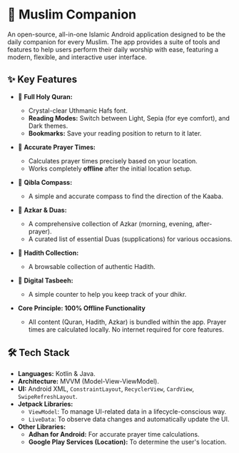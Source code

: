 # 🕋 Muslim Companion 

An open-source, all-in-one Islamic Android application designed to be the daily companion for every Muslim. The app provides a suite of tools and features to help users perform their daily worship with ease, featuring a modern, flexible, and interactive user interface.

## ✨ Key Features

-   📖 **Full Holy Quran:**
    -   Crystal-clear Uthmanic Hafs font.
    -   **Reading Modes:** Switch between Light, Sepia (for eye comfort), and Dark themes.
    -   **Bookmarks:** Save your reading position to return to it later.

-   🕌 **Accurate Prayer Times:**
    -   Calculates prayer times precisely based on your location.
    -   Works completely **offline** after the initial location setup.

-   🧭 **Qibla Compass:**
    -   A simple and accurate compass to find the direction of the Kaaba.

-   📿 **Azkar & Duas:**
    -   A comprehensive collection of Azkar (morning, evening, after-prayer).
    -   A curated list of essential Duas (supplications) for various occasions.

-   📜 **Hadith Collection:**
    -   A browsable collection of authentic Hadith.

-   🔢 **Digital Tasbeeh:**
    -   A simple counter to help you keep track of your dhikr.

-   **Core Principle: 100% Offline Functionality**
    -   All content (Quran, Hadith, Azkar) is bundled within the app. Prayer times are calculated locally. No internet required for core features.

    

## 🛠️ Tech Stack

- **Languages:** Kotlin & Java.
- **Architecture:** MVVM (Model-View-ViewModel).
- **UI:** Android XML, `ConstraintLayout`, `RecyclerView`, `CardView`, `SwipeRefreshLayout`.
- **Jetpack Libraries:**
  - `ViewModel`: To manage UI-related data in a lifecycle-conscious way.
  - `LiveData`: To observe data changes and automatically update the UI.
- **Other Libraries:**
  - **Adhan for Android:** For accurate prayer time calculations.
  - **Google Play Services (Location):** To determine the user's location.
